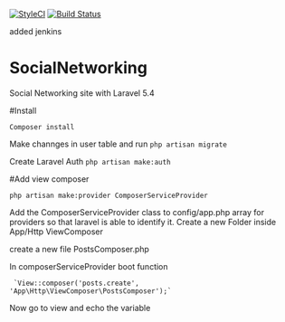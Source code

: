 
[![StyleCI](https://styleci.io/repos/85481364/shield?branch=master)](https://styleci.io/repos/85481364)
[![Build Status](https://travis-ci.org/laravel/socialite.svg?branch=master)](https://travis-ci.org/laravel/socialite)

added jenkins

# SocialNetworking
Social Networking site with Laravel 5.4

#Install

`Composer install`

Make channges in user table and run
 `php artisan migrate`


Create Laravel Auth
 `php artisan make:auth`



#Add view composer

`php artisan make:provider ComposerServiceProvider`


Add the ComposerServiceProvider class to config/app.php array for providers so that laravel is able to identify it.
Create a new Folder inside App/Http ViewComposer

create a new file PostsComposer.php

In composerServiceProvider boot function

	 `View::composer('posts.create', 'App\Http\ViewComposer\PostsComposer');`

Now go to view and echo the variable

